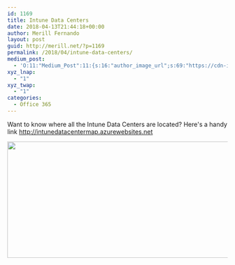 ```yaml
---
id: 1169
title: Intune Data Centers
date: 2018-04-13T21:44:18+00:00
author: Merill Fernando
layout: post
guid: http://merill.net/?p=1169
permalink: /2018/04/intune-data-centers/
medium_post:
  - 'O:11:"Medium_Post":11:{s:16:"author_image_url";s:69:"https://cdn-images-1.medium.com/fit/c/200/200/0*nOSMyIhdQJ9325FH.jpeg";s:10:"author_url";s:26:"https://medium.com/@merill";s:11:"byline_name";N;s:12:"byline_email";N;s:10:"cross_link";s:2:"no";s:2:"id";s:12:"791763a3c230";s:21:"follower_notification";s:3:"yes";s:7:"license";s:19:"all-rights-reserved";s:14:"publication_id";s:12:"99858869fb3c";s:6:"status";s:6:"public";s:3:"url";s:59:"https://medium.com/@merill/intune-data-centers-791763a3c230";}'
xyz_lnap:
  - "1"
xyz_twap:
  - "1"
categories:
  - Office 365
---
```

Want to know where all the Intune Data Centers are located? Here's a handy link <a href="http://intunedatacentermap.azurewebsites.net">http://intunedatacentermap.azurewebsites.net</a>

<img class="alignnone wp-image-1170 size-large" src="http://merill.net/wp-content/uploads/2018/04/Intune_Datacenters-1024x415.jpg" alt="" width="660" height="267" />